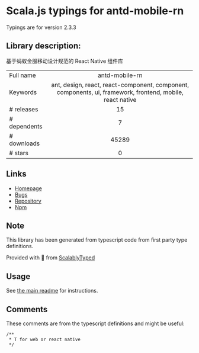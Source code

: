 
# Scala.js typings for antd-mobile-rn

Typings are for version 2.3.3

## Library description:
基于蚂蚁金服移动设计规范的 React Native 组件库

|                    |                 |
| ------------------ | :-------------: |
| Full name          | antd-mobile-rn |
| Keywords           | ant, design, react, react-component, component, components, ui, framework, frontend, mobile, react native |
| # releases         | 15 |
| # dependents       | 7 |
| # downloads        | 45289 |
| # stars            | 0 |

## Links
- [Homepage](https://github.com/ant-design/ant-design-mobile-rn#readme)
- [Bugs](http://github.com/ant-design/ant-design-mobile-rn/issues)
- [Repository](https://github.com/ant-design/ant-design-mobile-rn)
- [Npm](https://www.npmjs.com/package/antd-mobile-rn)
    


## Note
This library has been generated from typescript code from first party type definitions.

Provided with :purple_heart: from [ScalablyTyped](https://github.com/oyvindberg/ScalablyTyped)

## Usage
See [the main readme](../../readme.md) for instructions.

## Comments

These comments are from the typescript definitions and might be useful:
```
/**
 * T for web or react native
 */

```


